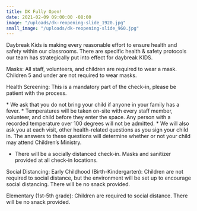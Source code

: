 ```yaml
---
title: DK Fully Open!
date: 2021-02-09 09:00:00 -08:00
image: "/uploads/dk-reopening-slide_1920.jpg"
small_image: "/uploads/dk-reopening-slide_960.jpg"
---
```


Daybreak Kids is making every reasonable effort to ensure health and safety within our classrooms. There are specific health & safety protocols our team has strategically put into effect for daybreak KIDS.

Masks: All staff, volunteers, and children are required to wear a mask. Children 5 and under are not required to wear masks. 

Health Screening: This is a mandatory part of the check-in, please be patient with the process.

* We ask that you do not bring your child if anyone in your family has a fever. 
* Temperatures will be taken on-site with every staff member, volunteer, and child before they enter the space. Any person with a recorded temperature over 100 degrees will not be admitted. 
* We will also ask you at each visit, other health-related questions as you sign your child in.  The answers to these questions will determine whether or not your child may attend Children’s Ministry.
* There will be a socially distanced check-in. Masks and sanitizer provided at all check-in locations.

Social Distancing: 
Early Childhood (Birth-Kindergarten): Children are not required to social distance, but the environment will be set up to encourage social distancing. There will be no snack provided.

Elementary (1st-5th grade): Children are required to social distance. There will be no snack provided. 